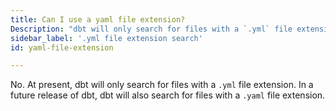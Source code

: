 ```yaml
---
title: Can I use a yaml file extension?
Description: "dbt will only search for files with a `.yml` file extension"
sidebar_label: '.yml file extension search'
id: yaml-file-extension

---
```


No. At present, dbt will only search for files with a `.yml` file extension. In a future release of dbt, dbt will also search for files with a `.yaml` file extension. 
